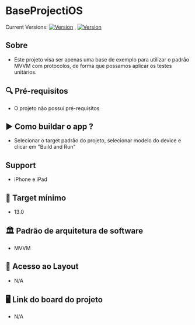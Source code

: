 # BaseProjectiOS

Current Versions: [![Version](https://img.shields.io/badge/Xcode-13.2.1-green)](https://developer.apple.com/xcode/resources/) , [![Version](https://img.shields.io/badge/Swift-5.6-orange)](https://www.swift.org/blog/swift-5.6-released/)

## Sobre
- Este projeto visa ser apenas uma base de exemplo para utilizar o padrão MVVM com protocolos, de forma que possamos aplicar os testes unitários.

## 🔍 Pré-requisitos
- O projeto não possui pré-requisitos

## ▶️ Como buildar o app ?
- Selecionar o target padrão do projeto, selecionar modelo do device e clicar em "Build and Run"

## Support
- iPhone e iPad

## 🎯 Target mínimo
- 13.0

## 🏛 Padrão de arquitetura de software
- MVVM

## 🎨 Acesso ao Layout
- N/A

## 🖥 Link do board do projeto
- N/A

